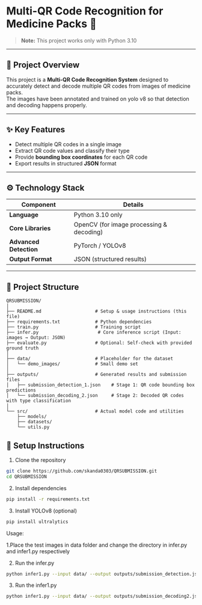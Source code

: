 # Multi-QR Code Recognition for Medicine Packs 💊

> **Note:** This project works only with Python 3.10

---

## 📄 Project Overview
This project is a **Multi-QR Code Recognition System** designed to accurately detect and decode multiple QR codes from images of medicine packs.  
The images have been annotated and trained on yolo v8 so that detection and decoding happens properly.

---

## ✨ Key Features
- Detect multiple QR codes in a single image
- Extract QR code values and classify their type
- Provide **bounding box coordinates** for each QR code
- Export results in structured **JSON** format

---

## ⚙️ Technology Stack

| Component           | Details                                |
|--------------------|----------------------------------------|
| **Language**        | Python 3.10 only                       |
| **Core Libraries**  | OpenCV (for image processing & decoding) |
| **Advanced Detection** | PyTorch / YOLOv8                       |
| **Output Format**   | JSON (structured results)              |

---

## 📂 Project Structure
```text
QRSUBMISSION/
│
├── README.md                    # Setup & usage instructions (this file)
├── requirements.txt             # Python dependencies
├── train.py                     # Training script
├── infer.py                      # Core inference script (Input: images → Output: JSON)
├── evaluate.py                  # Optional: Self-check with provided ground truth
│
├── data/                        # Placeholder for the dataset
│   └── demo_images/             # Small demo set
│
├── outputs/                     # Generated results and submission files
│   ├── submission_detection_1.json    # Stage 1: QR code bounding box predictions
│   └── submission_decoding_2.json     # Stage 2: Decoded QR codes with type classification
│
└── src/                         # Actual model code and utilities
    ├── models/
    ├── datasets/
    └── utils.py
```


## 🚀 Setup Instructions

1. Clone the repository
```bash
git clone https://github.com/skanda0303/QRSUBMISSION.git
cd QRSUBMISSION
```

2. Install dependencies
```bash
pip install -r requirements.txt
```
3. Install YOLOv8 (optional)
```bash
pip install ultralytics
```
Usage:


1.Place the test images in data folder and change the directory in infer.py and infer1.py respectively 


2. Run the infer.py
```bash
python infer1.py --input data/ --output outputs/submission_detection.json
```
3. Run the infer1.py
```bash
python infer1.py --input data/ --output outputs/submission_decoding2.json
```

















